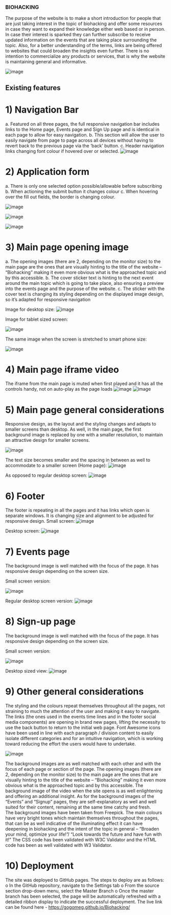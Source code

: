 ### BIOHACKING
The purpose of the website is to make a short introduction for people that are just taking interest in the topic of biohacking and offer some resources in case they want to expand their knowledge either web based or in person. 
In case their interest is sparked they can further subscribe to receive updated information on the events that are taking place surrounding the topic.
Also, for a better understanding of the terms, links are being offered to websites that could broaden the insights even further.
There is no intention to commercialize any products or services, that is why the website is maintaining general and informative.

![image](https://github.com/Gogomeg/Biohacking/assets/122981098/7bf02595-6e6d-4497-9bd1-4ea9cd7315f6)

 
## Existing features
# 1)	Navigation Bar
a.	Featured on all three pages, the full responsive navigation bar includes links to the  Home page, Events page and Sign Up page and is identical in each page to allow for easy navigation.
b.	This section will allow the user to easily navigate from page to page across all devices without having to revert back to the previous page via the ‘back’ button.
c.	Header navigation links changing font colour if hovered over or selected.
![image](https://user-images.githubusercontent.com/122981098/222277396-07c91f11-37cd-46aa-810a-9de9074eb911.png)

 
# 2)	Application form
a.	There is only one selected option possible/allowable before subscribing
b.	When actioning the submit button it changes colour
c.	When hovering over the fill out fields, the border is changing colour.

                     
![image](https://user-images.githubusercontent.com/122981098/222277421-677268a7-a0f5-4d5f-9f67-f46d4a76440d.png)

![image](https://user-images.githubusercontent.com/122981098/222277439-11505e73-f780-40b7-aacd-d1793229795d.png)

![image](https://user-images.githubusercontent.com/122981098/222277463-d8816403-11f0-4065-8792-8cf281752b2b.png)












# 3)	Main page opening image
a.	The opening images (there are 2, depending on the monitor size) to the main page are the ones that are visually hinting to the title of the website – “Biohacking” making it even more obvious what is the approached topic and by this accessible.
b.	The cover sticker text is hinting to the next event around the main topic which is going to take place, also ensuring a preview into the events page and the purpose of the website.
c.	The sticker with the cover text is changing its styling depending on the displayed image design, so it’s adapted for responsive navigation


























Image for desktop size:
 ![image](https://user-images.githubusercontent.com/122981098/222277497-49db7372-71bd-480b-9890-becbeb86551c.png)





Image for tablet sized screen:
 


![image](https://user-images.githubusercontent.com/122981098/222277516-f9d670a6-52e1-47b4-bfd4-b7bffed117ef.png)







The same image when the screen is stretched to smart phone size:
 
![image](https://user-images.githubusercontent.com/122981098/222277533-fe6258eb-db4f-4653-b268-48c66e363fda.png)




# 4)	Main page iframe video
The iframe from the main page is muted when first played and it has all the controls handy, not on auto-play as the page loads
 ![image](https://user-images.githubusercontent.com/122981098/222277547-fca889d7-281f-42f1-a780-fb1809aa8084.png)
![image](https://user-images.githubusercontent.com/122981098/222277566-cf664c27-c2d4-4905-a88b-ef283923e11d.png)

 

# 5)	Main page general considerations
Responsive design, as the layout and the styling changes and adapts to smaller screens than desktop. As well, in the main page, the first background image is replaced by one with a smaller resolution, to maintain an attractive design for smaller screens.
 
![image](https://user-images.githubusercontent.com/122981098/222277592-5eaf5278-db2c-4dcb-bfea-e3344b9cc664.png)





The text size becomes smaller and the spacing in between as well to accommodate to a smaller screen (Home page):
 ![image](https://github.com/Gogomeg/Biohacking/assets/122981098/637d1ed2-b523-43e8-aa2a-e3aabc134b40)




As opposed to regular desktop screen:
![image](https://github.com/Gogomeg/Biohacking/assets/122981098/245d1ec1-c14d-43bc-9e9a-19a7e1605667)



# 6)	Footer
The footer is repeating in all the pages and it has links which open is separate windows. It is changing size and alignment to be adjusted for responsive design.
Small screen:
![image](https://github.com/Gogomeg/Biohacking/assets/122981098/d2bfc52f-67d2-41e2-bd8b-d32ccb7382c4)



Desktop screen:
![image](https://github.com/Gogomeg/Biohacking/assets/122981098/9b753eec-eab0-49f3-bfd7-0973529af076)



# 7)	Events page
The background image is well matched with the focus of the page. It has responsive design depending on the screen size.














Small screen version:
 
![image](https://user-images.githubusercontent.com/122981098/222277722-ae2a2158-f2a2-49c5-b32f-9bf4fe7b9cc9.png)



Regular desktop screen version:
 ![image](https://user-images.githubusercontent.com/122981098/222277742-00d6cc6c-7947-4fbe-870d-daa2b1fb223b.png)


# 8)	Sign-up page
The background image is well matched with the focus of the page. It has responsive design depending on the screen size.







Small screen version:
 

![image](https://user-images.githubusercontent.com/122981098/222277760-9d64ebbc-0b7d-4195-9d3f-3c2c76b6b6b0.png)






Desktop sized view:
  ![image](https://user-images.githubusercontent.com/122981098/222277781-a67bb925-fba6-49ee-8e28-4ccf45b8d190.png)


# 9)	Other general considerations
The styling and the colours repeat themselves throughout all the pages, not straining to much the attention of the user and making it easy to navigate.
The links (the ones used in the events time lines and in the footer social media components) are opening in brand new pages, lifting the necessity to use the back button to return to the initial web page. 
Font Awesome icons have been used in line with each paragraph / division content to easily isolate different categories and for an intuitive navigation, which is working toward reducing the effort the users would have to undertake.
 
 ![image](https://user-images.githubusercontent.com/122981098/222277805-c86c9d75-32c9-43ed-a5cd-5a4008d196b4.png)



The background images are as well matched with each other and with the focus of each page or section of the page. The opening images (there are 2, depending on the monitor size) to the main page are the ones that are visually hinting to the title of the website – “Biohacking” making it even more obvious what is the approached topic and by this accessible.
The background image of the video when the site opens is as well enlightening and offering an additional insight.
As for the background images of the “Events” and “Signup” pages, they are self-explanatory as well and well suited for their content, remaining at the same time catchy and fresh.   
The background images have been taken from Freepick.
The main colours have very bright tones which maintain themselves throughout the pages, that can be as well indicative of the illuminating effect it can have deepening in biohacking and the intent of the topic in general – “Broaden your mind, optimize your life!”/ “Look towards the future and have fun with it!”
The CSS code has been validated with W3C Validator and the HTML code has been as well validated with W3 Validator.



# 10)	Deployment
The site was deployed to GitHub pages. The steps to deploy are as follows:
o	In the GitHub repository, navigate to the Settings tab
o	From the source section drop-down menu, select the Master Branch
o	Once the master branch has been selected, the page will be automatically refreshed with a detailed ribbon display to indicate the successful deployment.
The live link can be found here - https://gogomeg.github.io/Biohacking/  




